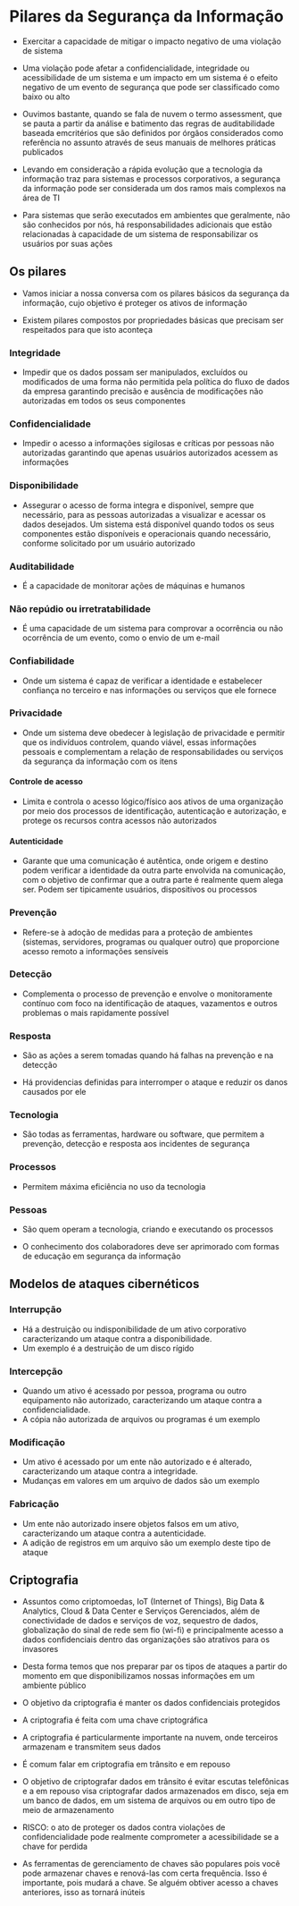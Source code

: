 # Pilares da Segurança da Informação

- Exercitar a capacidade de mitigar o impacto negativo de uma violação de sistema

- Uma violação pode afetar a confidencialidade, integridade ou acessibilidade de um sistema e um impacto em um sistema é o efeito negativo de um evento de segurança que pode ser classificado como baixo ou alto

- Ouvimos bastante, quando se fala de nuvem o termo assessment, que se pauta a partir da análise e batimento das regras de auditabilidade baseada emcritérios que são definidos por órgãos considerados como referência no assunto através de seus manuais de melhores práticas publicados

- Levando em consideração a rápida evolução que a tecnologia da informação traz para sistemas e processos corporativos, a segurança da informação pode ser considerada um dos ramos mais complexos na área de TI

- Para sistemas que serão executados em ambientes que geralmente, não são conhecidos por nós, há responsabilidades adicionais que estão relacionadas à capacidade de um sistema de responsabilizar os usuários por suas ações

## Os pilares

- Vamos iniciar a nossa conversa com os pilares básicos da segurança da informação, cujo objetivo é proteger os ativos de informação

- Existem pilares compostos por propriedades básicas que precisam ser respeitados para que isto aconteça

### Integridade 

- Impedir que os dados possam ser manipulados, excluídos ou modificados de uma forma não permitida pela política do fluxo de dados da empresa garantindo precisão e ausência de modificações não autorizadas em todos os seus componentes

### Confidencialidade 

- Impedir o acesso a informações sigilosas e críticas por pessoas não autorizadas garantindo que apenas usuários autorizados acessem as informações

### Disponibilidade

- Assegurar o acesso de forma integra e disponível, sempre que necessário, para as pessoas autorizadas a visualizar e acessar os dados desejados. Um sistema está disponível quando todos os seus componentes estão disponíveis e operacionais quando necessário, conforme solicitado por um usuário autorizado

### Auditabilidade

- É a capacidade de monitorar ações de máquinas e humanos

### Não repúdio ou irretratabilidade

- É uma capacidade de um sistema para comprovar a ocorrência ou não ocorrência de um evento, como o envio de um e-mail

### Confiabilidade

- Onde um sistema é capaz de verificar a identidade e estabelecer confiança no terceiro e nas informações ou serviços que ele fornece

### Privacidade

- Onde um sistema deve obedecer à legislação de privacidade e permitir que os indivíduos controlem, quando viável, essas informações pessoais e complementam a relação de responsabilidades ou serviços da segurança da informação com os itens

#### Controle de acesso

- Limita e controla o acesso lógico/físico aos ativos de uma organização por meio dos processos de identificação, autenticação e autorização, e protege os recursos contra acessos não autorizados

#### Autenticidade

- Garante que uma comunicação é autêntica, onde origem e destino podem verificar a identidade da outra parte envolvida na comunicação, com o objetivo de confirmar que a outra parte é realmente quem alega ser. Podem ser tipicamente usuários, dispositivos ou processos

### Prevenção

- Refere-se à adoção de medidas para a proteção de ambientes (sistemas, servidores, programas ou qualquer outro) que proporcione acesso remoto a informações sensíveis

### Detecção

- Complementa o processo de prevenção e envolve o monitoramente contínuo com foco na identificação de ataques, vazamentos e outros problemas o mais rapidamente possível

### Resposta

- São as ações a serem tomadas quando há falhas na prevenção e na detecção

- Há providencias definidas para interromper o ataque e reduzir os danos causados por ele

### Tecnologia

- São todas as ferramentas, hardware ou software, que permitem a prevenção, detecção e resposta aos incidentes de segurança

### Processos

- Permitem máxima eficiência no uso da tecnologia

### Pessoas

- São quem operam a tecnologia, criando e executando os processos

- O conhecimento dos colaboradores deve ser aprimorado com formas de educação em segurança da informação

## Modelos de ataques cibernéticos

### Interrupção

- Há a destruição ou indisponibilidade de um ativo corporativo caracterizando um ataque contra a disponibilidade.
- Um exemplo é a destruição de um disco rígido

### Intercepção

- Quando um ativo é acessado por pessoa, programa ou outro equipamento não autorizado, caracterizando um ataque contra a confidencialidade. 
- A cópia não autorizada de arquivos ou programas é um exemplo

### Modificação

- Um ativo é acessado por um ente não autorizado e é alterado, caracterizando um ataque contra a integridade.
- Mudanças em valores em um arquivo de dados são um exemplo

### Fabricação

- Um ente não autorizado insere objetos falsos em um ativo, caracterizando um ataque contra a autenticidade. 
- A adição de registros em um arquivo são um exemplo deste tipo de ataque

## Criptografia

- Assuntos como criptomoedas, IoT (Internet of Things), Big Data & Analytics, Cloud & Data Center e Serviços Gerenciados, além de conectividade de dados e serviços de voz, sequestro de dados, globalização do sinal de rede sem fio (wi-fi) e principalmente acesso a dados confidenciais dentro das organizações são atrativos para os invasores

- Desta forma temos que nos preparar par os tipos de ataques a partir do momento em que disponibilizamos nossas informações em um ambiente público

- O objetivo da criptografia é manter os dados confidenciais protegidos

- A criptografia é feita com uma chave criptográfica

- A criptografia é particularmente importante na nuvem, onde terceiros armazenam e transmitem seus dados

- É comum falar em criptografia em trânsito e em repouso

- O objetivo de criptografar dados em trânsito é evitar escutas telefônicas e a em repouso visa criptografar dados armazenados em disco, seja em um banco de dados, em um sistema de arquivos ou em outro tipo de meio de armazenamento

- RISCO: o ato de proteger os dados contra violações de confidencialidade pode realmente comprometer a acessibilidade se a chave for perdida

- As ferramentas de gerenciamento de chaves são populares pois você pode armazenar chaves e renová-las com certa frequência. Isso é importante, pois mudará a chave. Se alguém obtiver acesso a chaves anteriores, isso as tornará inúteis